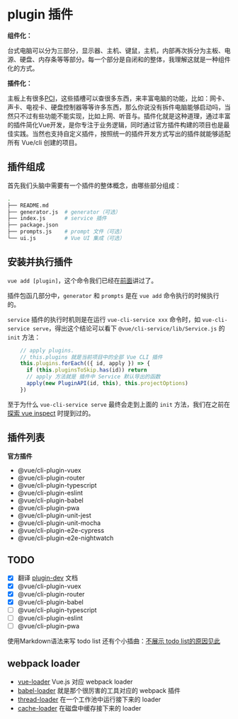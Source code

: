 # plugin 插件

**组件化：**

台式电脑可以分为三部分，显示器、主机、键鼠，主机，内部再次拆分为主板、电源、硬盘、内存条等等部分。每一个部分是自闭和的整体，我理解这就是一种组件化的方式。

**插件化：**

主板上有很多[PCI](https://zh.wikipedia.org/wiki/%E5%A4%96%E8%AE%BE%E7%BB%84%E4%BB%B6%E4%BA%92%E8%BF%9E%E6%A0%87%E5%87%86)，这些插槽可以查很多东西，来丰富电脑的功能，比如：网卡、声卡、电视卡、硬盘控制器等等许多东西，那么你说没有拆件电脑能够启动吗，当然只不过有些功能不能实现，比如上网、听音与。插件化就是这种道理，通过丰富的插件简化Vue开发，是你专注于业务逻辑，同时通过官方插件构建的项目也是最佳实践。当然也支持自定义插件，按照统一的插件开发方式写出的插件就能够适配所有 Vue/cli 创建的项目。


## 插件组成

首先我们头脑中需要有一个插件的整体概念，由哪些部分组成：
```bash
.
├── README.md
├── generator.js  # generator（可选）
├── index.js      # service 插件
├── package.json
├── prompts.js    # prompt 文件（可选）
└── ui.js         # Vue UI 集成（可选）
```

## 安装并执行插件

`vue add [plugin]`，这个命令我们已经在[前面](https://llccing.github.io/FrontEnd/lib/vue-cli/04-cli-add.html)讲过了。

插件包函几部分中，`generator` 和 `prompts` 是在 `vue add` 命令执行的时候执行的。

`service` 插件的执行时机则是在运行 `vue-cli-service xxx` 命令时，如 `vue-cli-service serve`，得出这个结论可以看下 `@vue/cli-service/lib/Service.js` 的 `init` 方法：
```js
    // apply plugins.
    // this.plugins 就是当前项目中的全部 Vue CLI 插件
    this.plugins.forEach(({ id, apply }) => {
      if (this.pluginsToSkip.has(id)) return
      // apply 方法就是 插件中 Service 默认导出的函数
      apply(new PluginAPI(id, this), this.projectOptions)
    })
```

至于为什么 `vue-cli-service serve` 最终会走到上面的 `init` 方法，我们在之前在 [探索 vue inspect](https://llccing.github.io/FrontEnd/lib/vue-cli/06-cli-inspect.html) 时提到过的。

## 插件列表

**官方插件**

- @vue/cli-plugin-vuex
- @vue/cli-plugin-router
- @vue/cli-plugin-typescript
- @vue/cli-plugin-eslint
- @vue/cli-plugin-babel
- @vue/cli-plugin-pwa
- @vue/cli-plugin-unit-jest
- @vue/cli-plugin-unit-mocha
- @vue/cli-plugin-e2e-cypress
- @vue/cli-plugin-e2e-nightwatch

## TODO

* [x] 翻译 [plugin-dev](https://cli.vuejs.org/dev-guide/plugin-dev.html) 文档
* [x] @vue/cli-plugin-vuex
* [x] @vue/cli-plugin-router
* [x] @vue/cli-plugin-babel
* [ ] @vue/cli-plugin-typescript
* [ ] @vue/cli-plugin-eslint
* [ ] @vue/cli-plugin-pwa

使用Markdown语法来写 todo list 还有个小插曲：[不展示 todo list的原因见此](https://github.com/vuejs/vuepress/issues/986)


## webpack loader

- [vue-loader](https://github.com/vuejs/vue-loader) Vue.js 对应 webpack loader
- [babel-loader](https://github.com/babel/babel-loader) 就是那个很厉害的工具对应的 webpack 插件
- [thread-loader](https://github.com/webpack-contrib/thread-loader) 在一个工作池中运行接下来的 loader
- [cache-loader](https://github.com/webpack-contrib/cache-loader) 在磁盘中缓存接下来的 loader
